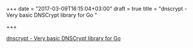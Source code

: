 +++
date = "2017-03-09T16:15:04+03:00"
draft = true
title = "dnscrypt - Very basic DNSCrypt library for Go "

+++

<p><a href="https://t.co/N2b4WGwzCj">dnscrypt - Very basic DNSCrypt library for Go </a></p>
